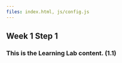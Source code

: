 ```yaml
---
files: index.html, js/config.js
---
```


## Week 1 Step 1

### This is the Learning Lab content. (1.1)
